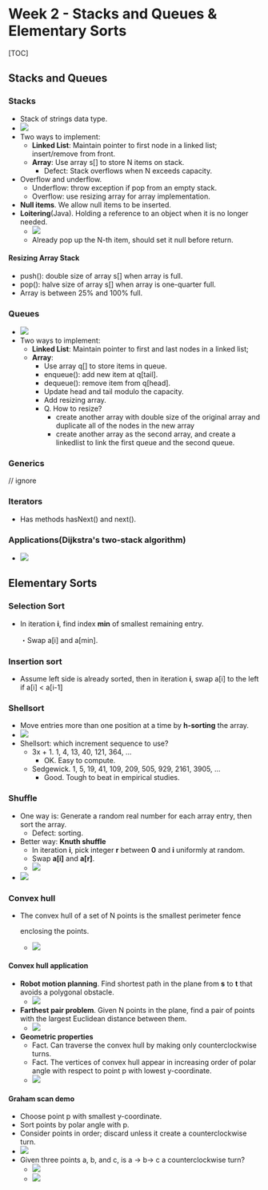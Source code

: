 # Week 2 - Stacks and Queues & Elementary Sorts

\[TOC\]

## Stacks and Queues

### Stacks

* Stack of strings data type.
* ![](../.gitbook/assets/15398926036988.jpg)
* Two ways to implement:
  * **Linked List**: Maintain pointer to first node in a linked list; insert/remove from front.
  * **Array**: Use array s\[\] to store N items on stack.
    * Defect: Stack overflows when N exceeds capacity. 
* Overflow and underflow.
  * Underflow: throw exception if pop from an empty stack.
  * Overflow: use resizing array for array implementation. 
* **Null items**. We allow null items to be inserted. 
* **Loitering**\(Java\). Holding a reference to an object when it is no longer needed. 
  * ![](../.gitbook/assets/15398930391449.jpg)
  * Already pop up the N-th item, should set it null before return.

#### Resizing Array Stack

* push\(\): double size of array s\[\] when array is full.
* pop\(\): halve size of array s\[\] when array is one-quarter full.
* Array is between 25% and 100% full.

### Queues

* ![](../.gitbook/assets/15398935073469.jpg)
* Two ways to implement:
  * **Linked List**: Maintain pointer to first and last nodes in a linked list;
  * **Array**: 
    * Use array q\[\] to store items in queue.
    * enqueue\(\): add new item at q\[tail\].
    * dequeue\(\): remove item from q\[head\].
    * Update head and tail modulo the capacity.
    * Add resizing array.
    * Q. How to resize?
      * create another array with double size of the original array and duplicate all of the nodes in the new array
      * create another array as the second array, and create a linkedlist to link the first queue and the second queue.

### Generics

// ignore

### Iterators

* Has methods hasNext\(\) and next\(\).

### Applications\(Dijkstra's two-stack algorithm\)

* ![](../.gitbook/assets/15398940938016.jpg)

## Elementary Sorts

### Selection Sort

* In iteration **i**, find index **min** of smallest remaining entry.

  ・Swap a\[i\] and a\[min\].

### Insertion sort

* Assume left side is already sorted, then in iteration **i**, swap a\[i\] to the left if a\[i\] &lt; a\[i-1\]

### Shellsort

* Move entries more than one position at a time by **h-sorting** the array.
* ![](../.gitbook/assets/15398957020735.jpg)
* Shellsort: which increment sequence to use?
  * 3x + 1. 1, 4, 13, 40, 121, 364, …
    * OK. Easy to compute.
  * Sedgewick. 1, 5, 19, 41, 109, 209, 505, 929, 2161, 3905, …
    * Good. Tough to beat in empirical studies.

### Shuffle

* One way is: Generate a random real number for each array entry, then sort the array.
  * Defect: sorting.
* Better way: **Knuth shuffle**
  * In iteration **i**, pick integer **r** between **0** and **i** uniformly at random.
  * Swap **a\[i\]** and **a\[r\]**.
  * ![](../.gitbook/assets/15398971232285.jpg)
* ![](../.gitbook/assets/15398971898786.jpg)

### Convex hull

* The convex hull of a set of N points is the smallest perimeter fence

  enclosing the points.

  * ![](../.gitbook/assets/15398973135529.jpg)

#### Convex hull application

* **Robot motion planning**. Find shortest path in the plane from **s** to **t** that avoids a polygonal obstacle.
  * ![](../.gitbook/assets/15398974522939.jpg)
* **Farthest pair problem**. Given N points in the plane, find a pair of points with the largest Euclidean distance between them.
  * ![](../.gitbook/assets/15398974766839.jpg)
* **Geometric properties**
  * Fact. Can traverse the convex hull by making only counterclockwise turns.
  * Fact. The vertices of convex hull appear in increasing order of polar angle with respect to point p with lowest y-coordinate.
  * ![](../.gitbook/assets/15398974872043.jpg)

#### Graham scan demo

* Choose point p with smallest y-coordinate.
* Sort points by polar angle with p.
* Consider points in order; discard unless it create a counterclockwise turn.
* ![](../.gitbook/assets/15399011032241.jpg)
* Given three points a, b, and c, is a → b→ c a counterclockwise turn?
  * ![](../.gitbook/assets/15399012505804.jpg)
  * ![](../.gitbook/assets/15399013148171.jpg)


